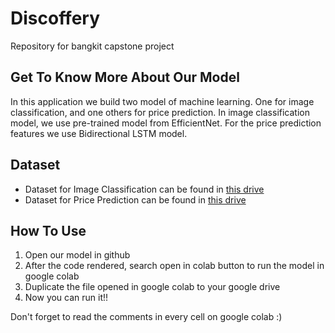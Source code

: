 # Discoffery
Repository for bangkit capstone project

## Get To Know More About Our Model
In this application we build two model of machine learning. One for image classification, and one others for price prediction. In image classification model, we use pre-trained model from EfficientNet. For the price prediction features we use Bidirectional LSTM model.

## Dataset
* Dataset for Image Classification can be found in [this drive](https://drive.google.com/drive/u/1/folders/1g94VBumJjMcmNvKAiGx5y7En8cPJiYup)
* Dataset for Price Prediction can be found in [this drive](https://drive.google.com/file/d/1MAZAavEMYcS7kb0aLHd7A9mpiq1kd8rw/view)

## How To Use
1. Open our model in github
2. After the code rendered, search open in colab button to run the model in google colab
3. Duplicate the file opened in google colab to your google drive
4. Now you can run it!!

Don't forget to read the comments in every cell on google colab :)
